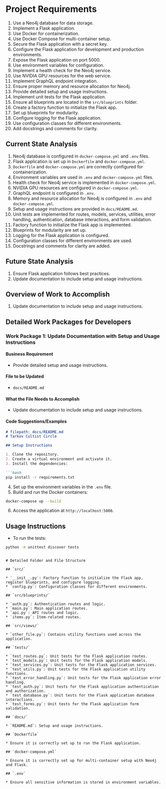 # Project Requirements

1. Use a Neo4j database for data storage.
2. Implement a Flask application.
3. Use Docker for containerization.
4. Use Docker Compose for multi-container setup.
5. Secure the Flask application with a secret key.
6. Configure the Flask application for development and production environments.
7. Expose the Flask application on port 5000.
8. Use environment variables for configuration.
9. Implement a health check for the Neo4j service.
10. Use NVIDIA GPU resources for the web service.
11. Implement GraphQL endpoint integration.
12. Ensure proper memory and resource allocation for Neo4j.
13. Provide detailed setup and usage instructions.
14. Implement unit tests for the Flask application.
15. Ensure all blueprints are located in the `src/blueprints` folder.
16. Create a factory function to initialize the Flask app.
17. Set up blueprints for modularity.
18. Configure logging for the Flask application.
19. Use configuration classes for different environments.
20. Add docstrings and comments for clarity.

## Current State Analysis

1. Neo4j database is configured in `docker-compose.yml` and `.env` files.
2. Flask application is set up in `Dockerfile` and `docker-compose.yml`.
3. `Dockerfile` and `docker-compose.yml` are correctly configured for containerization.
4. Environment variables are used in `.env` and `docker-compose.yml` files.
5. Health check for Neo4j service is implemented in `docker-compose.yml`.
6. NVIDIA GPU resources are configured in `docker-compose.yml`.
7. GraphQL endpoint is configured in `.env`.
8. Memory and resource allocation for Neo4j is configured in `.env` and `docker-compose.yml`.
9. Setup and usage instructions are provided in `docs/README.md`.
10. Unit tests are implemented for routes, models, services, utilities, error handling, authentication, database interactions, and form validation.
11. Factory function to initialize the Flask app is implemented.
12. Blueprints for modularity are set up.
13. Logging for the Flask application is configured.
14. Configuration classes for different environments are used.
15. Docstrings and comments for clarity are added.

## Future State Analysis

1. Ensure Flask application follows best practices.
2. Update documentation to include setup and usage instructions.

## Overview of Work to Accomplish

1. Update documentation to include setup and usage instructions.

## Detailed Work Packages for Developers

### Work Package 1: Update Documentation with Setup and Usage Instructions

#### Business Requirement

* Provide detailed setup and usage instructions.

#### File to be Updated

* `docs/README.md`

#### What the File Needs to Accomplish

* Update documentation to include setup and usage instructions.

#### Code Suggestions/Examples

```markdown
# filepath: docs/README.md
# Tarkov Cultist Circle

## Setup Instructions

1. Clone the repository.
2. Create a virtual environment and activate it.
3. Install the dependencies:

```bash
pip install -r requirements.txt
```

4. Set up the environment variables in the `.env` file.
5. Build and run the Docker containers:

```bash
docker-compose up --build
```

6. Access the application at `http://localhost:5000`.

## Usage Instructions

* To run the tests:

```bash
python -m unittest discover tests
```
```

# Detailed Folder and File Structure

## `src/`

* `__init__.py`: Factory function to initialize the Flask app, register blueprints, and configure logging.
* `config.py`: Configuration classes for different environments.

## `src/blueprints/`

* `auth.py`: Authentication routes and logic.
* `main.py`: Main application routes.
* `api.py`: API routes and logic.
* `items.py`: Item-related routes.

## `src/views/`

* `other_file.py`: Contains utility functions used across the application.

## `tests/`

* `test_routes.py`: Unit tests for the Flask application routes.
* `test_models.py`: Unit tests for the Flask application models.
* `test_services.py`: Unit tests for the Flask application services.
* `test_utils.py`: Unit tests for the Flask application utility functions.
* `test_error_handling.py`: Unit tests for the Flask application error handling.
* `test_auth.py`: Unit tests for the Flask application authentication and authorization.
* `test_database.py`: Unit tests for the Flask application database interactions.
* `test_forms.py`: Unit tests for the Flask application form validation.

## `docs/`

* `README.md`: Setup and usage instructions.

## `Dockerfile`

* Ensure it is correctly set up to run the Flask application.

## `docker-compose.yml`

* Ensure it is correctly set up for multi-container setup with Neo4j and Flask.

## `.env`

* Ensure all sensitive information is stored in environment variables.